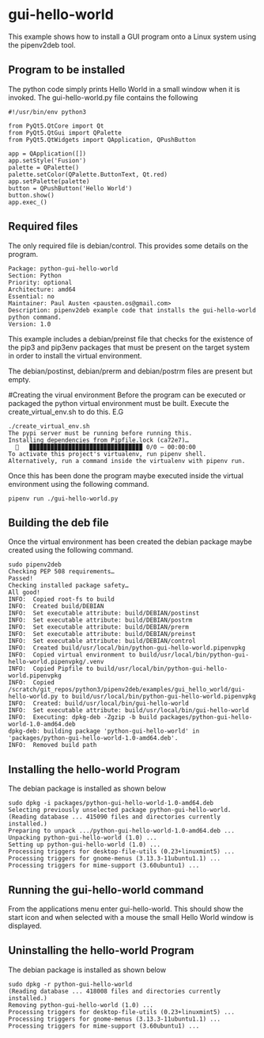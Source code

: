 # gui-hello-world
This example shows how to install a GUI program onto a Linux system using
the pipenv2deb tool.

## Program to be installed
The python code simply prints Hello World in a small window when
it is invoked. The gui-hello-world.py file contains the following

```
#!/usr/bin/env python3

from PyQt5.QtCore import Qt
from PyQt5.QtGui import QPalette
from PyQt5.QtWidgets import QApplication, QPushButton

app = QApplication([])
app.setStyle('Fusion')
palette = QPalette()
palette.setColor(QPalette.ButtonText, Qt.red)
app.setPalette(palette)
button = QPushButton('Hello World')
button.show()
app.exec_()

```

## Required files
The only required file is debian/control. This provides some details on the program.

```
Package: python-gui-hello-world
Section: Python
Priority: optional
Architecture: amd64
Essential: no
Maintainer: Paul Austen <pausten.os@gmail.com>
Description: pipenv2deb example code that installs the gui-hello-world python command.
Version: 1.0
```

This example includes a debian/preinst file that checks for the existence of the pip3
and pip3env packages that must be present on the target system in order to
install the virtual environment.

The debian/postinst, debian/prerm and debian/postrm files are present but empty.

#Creating the virual environment
Before the program can be executed or packaged the python virtual environment must be built. Execute the create_virtual_env.sh to do this.
E.G

```
./create_virtual_env.sh
The pypi server must be running before running this.
Installing dependencies from Pipfile.lock (ca72e7)…
  🐍   ▉▉▉▉▉▉▉▉▉▉▉▉▉▉▉▉▉▉▉▉▉▉▉▉▉▉▉▉▉▉▉▉ 0/0 — 00:00:00
To activate this project's virtualenv, run pipenv shell.
Alternatively, run a command inside the virtualenv with pipenv run.
```

Once this has been done the program maybe executed inside the virtual environment using the following command.

```
pipenv run ./gui-hello-world.py

```

## Building the deb file
Once the virtual environment has been created the debian package maybe created using the following command.

```
sudo pipenv2deb
Checking PEP 508 requirements…
Passed!
Checking installed package safety…
All good!
INFO:  Copied root-fs to build
INFO:  Created build/DEBIAN
INFO:  Set executable attribute: build/DEBIAN/postinst
INFO:  Set executable attribute: build/DEBIAN/postrm
INFO:  Set executable attribute: build/DEBIAN/prerm
INFO:  Set executable attribute: build/DEBIAN/preinst
INFO:  Set executable attribute: build/DEBIAN/control
INFO:  Created build/usr/local/bin/python-gui-hello-world.pipenvpkg
INFO:  Copied virtual environment to build/usr/local/bin/python-gui-hello-world.pipenvpkg/.venv
INFO:  Copied Pipfile to build/usr/local/bin/python-gui-hello-world.pipenvpkg
INFO:  Copied /scratch/git_repos/python3/pipenv2deb/examples/gui_hello_world/gui-hello-world.py to build/usr/local/bin/python-gui-hello-world.pipenvpkg
INFO:  Created: build/usr/local/bin/gui-hello-world
INFO:  Set executable attribute: build/usr/local/bin/gui-hello-world
INFO:  Executing: dpkg-deb -Zgzip -b build packages/python-gui-hello-world-1.0-amd64.deb
dpkg-deb: building package 'python-gui-hello-world' in 'packages/python-gui-hello-world-1.0-amd64.deb'.
INFO:  Removed build path
```

## Installing the hello-world Program
The debian package is installed as shown below

```
sudo dpkg -i packages/python-gui-hello-world-1.0-amd64.deb
Selecting previously unselected package python-gui-hello-world.
(Reading database ... 415090 files and directories currently installed.)
Preparing to unpack .../python-gui-hello-world-1.0-amd64.deb ...
Unpacking python-gui-hello-world (1.0) ...
Setting up python-gui-hello-world (1.0) ...
Processing triggers for desktop-file-utils (0.23+linuxmint5) ...
Processing triggers for gnome-menus (3.13.3-11ubuntu1.1) ...
Processing triggers for mime-support (3.60ubuntu1) ...
```

## Running the gui-hello-world command
From the applications menu enter gui-hello-world. This should show the start icon and when selected with a mouse the small Hello World window is displayed.


## Uninstalling the hello-world Program
The debian package is installed as shown below

```
sudo dpkg -r python-gui-hello-world
(Reading database ... 418008 files and directories currently installed.)
Removing python-gui-hello-world (1.0) ...
Processing triggers for desktop-file-utils (0.23+linuxmint5) ...
Processing triggers for gnome-menus (3.13.3-11ubuntu1.1) ...
Processing triggers for mime-support (3.60ubuntu1) ...
```
